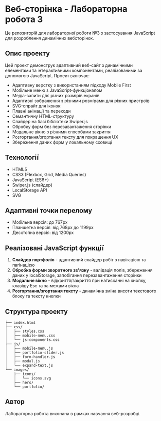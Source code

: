 # Веб-сторінка - Лабораторна робота 3

Це репозиторій для лабораторної роботи №3 з застосування JavaScript для розроблення динамічних вебсторінок.

## Опис проекту

Цей проект демонструє адаптивний веб-сайт з динамічними елементами та інтерактивними компонентами, реалізованими за допомогою JavaScript. Проект включає:

- Адаптивну верстку з використанням підходу Mobile First
- Мобільне меню з JavaScript-функціоналом
- Медіа-запити для різних розмірів екранів
- Адаптивні зображення з різними розмірами для різних пристроїв
- SVG-спрайт для іконок
- Плавні анімації та переходи
- Семантичну HTML-структуру
- Слайдер на базі бібліотеки Swiper.js
- Обробку форм без перезавантаження сторінки
- Модальне вікно з різними способами закриття
- Розгортання/згортання тексту для покращення UX
- Збереження даних форм у локальному сховищі

## Технології

- HTML5
- CSS3 (Flexbox, Grid, Media Queries)
- JavaScript (ES6+)
- Swiper.js (слайдер)
- LocalStorage API
- SVG

## Адаптивні точки перелому

- Мобільна версія: до 767px
- Планшетна версія: від 768px до 1199px
- Десктопна версія: від 1200px

## Реалізовані JavaScript функції

1. **Слайдер портфоліо** - адаптивний слайдер робіт з навігацією та пагінацією
2. **Обробка форми зворотного зв'язку** - валідація полів, збереження даних у localStorage, запобігання перезавантаження сторінки
3. **Модальне вікно** - відкриття/закриття при натисканні на кнопку, клавішу Esc та за межами вікна
4. **Розгортання/згортання тексту** - динамічна зміна висоти текстового блоку та тексту кнопки

## Структура проекту

```
├── index.html
├── css/
│   ├── styles.css
│   ├── mobile-menu.css
│   └── js-components.css
├── js/
│   ├── mobile-menu.js
│   ├── portfolio-slider.js
│   ├── form-handler.js
│   ├── modal.js
│   └── expand-text.js
└── images/
    ├── icons/
    │   └── icons.svg
    ├── hero/
    └── portfolio/
```

## Автор

Лабораторна робота виконана в рамках навчання веб-розробці.
